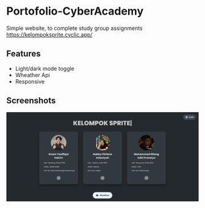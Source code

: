 
# Portofolio-CyberAcademy

Simple website, to complete study group assignments
https://kelompoksprite.cyclic.app/



## Features

- Light/dark mode toggle
- Wheather Api
- Responsive


## Screenshots

![App Screenshot](https://github.com/Arcfoz/Portofolio-CyberAcademy/blob/main/screenshoot/preview.png?raw=true)

